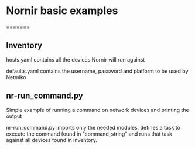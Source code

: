 # Nornir basic examples
=======

## Inventory

hosts.yaml contains all the devices Nornir will run against

defaults.yaml contains the username, password and platform to be used by Netmiko

## nr-run_command.py

Simple example of running a command on network devices and printing the output


nr-run_command.py imports only the needed modules, defines a task to execute the command
found in "command_string" and runs that task against all devices found in inventory.
